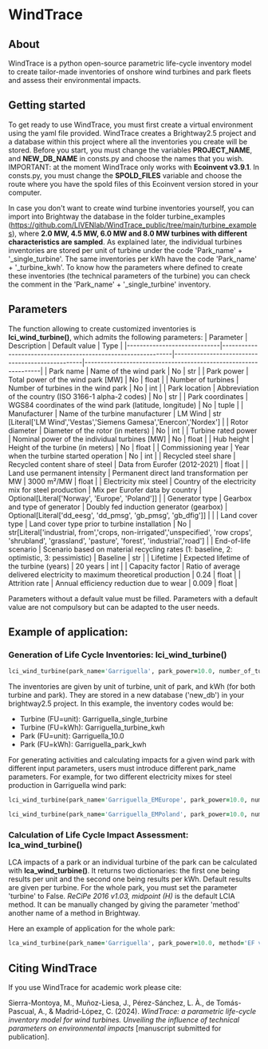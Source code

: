 # WindTrace 

## About
WindTrace is a python open-source parametric life-cycle inventory model to create tailor-made inventories of onshore wind turbines and park fleets and assess their environmental impacts.

## Getting started
To get ready to use WindTrace, you must first create a virtual environment using the yaml file provided.
WindTrace creates a Brightway2.5 project and a database within this project where all the inventories you create will be stored. Before you start, you must change the variables **PROJECT_NAME**, and **NEW_DB_NAME** in consts.py and choose the names that you wish. 
IMPORTANT: at the moment WindTrace only works with **Ecoinvent v3.9.1**. In consts.py, you must change the **SPOLD_FILES** variable and choose the route where you have the spold files of this Ecoinvent version stored in your computer.

In case you don't want to create wind turbine inventories yourself, you can import into Brightway the database in the folder turbine_examples (https://github.com/LIVENlab/WindTrace_public/tree/main/turbine_examples), where **2.0 MW, 4.5 MW, 6.0 MW and 8.0 MW turbines with different characteristics are sampled**. As explained later, the individual turbines inventories are stored per unit of turbine under the code 'Park_name' + '_single_turbine'. The same inventories per kWh have the code 'Park_name' + '_turbine_kwh'. To know how the parameters where defined to create these inventories (the technical parameters of the turbine) you can check the comment in the 'Park_name' + '_single_turbine' inventory.


## Parameters
The function allowing to create customized inventories is **lci_wind_turbine()**, which admits the following parameters:
| Parameter                   | Description                                                  | Default value                                   | Type                                                           |
|-----------------------------|--------------------------------------------------------------|-------------------------------------------------|----------------------------------------------------------------|
| Park name                   | Name of the wind park                                        | No                                              | str                                                            |
| Park power                  | Total power of the wind park [MW]                            | No                                              | float                                                          |
| Number of turbines          | Number of turbines in the wind park                          | No                                              | int                                                            |
| Park location               | Abbreviation of the country (ISO 3166-1 alpha-2 codes)       | No                                              | str                                                            |
| Park coordinates            | WGS84 coordinates of the wind park (latitude, longitude)     | No                                              | tuple                                                          |
| Manufacturer                | Name of the turbine manufacturer     | LM Wind                                         | str [Literal['LM Wind','Vestas','Siemens Gamesa','Enercon','Nordex']                   |
| Rotor diameter              | Diameter of the rotor (in meters)                            | No                                              | int                                                            |
| Turbine rated power         | Nominal power of the individual turbines [MW]                | No                                              | float                                                          |
| Hub height                  | Height of the turbine (in meters)                           | No                                              | float                                                          |
| Commissioning year          | Year when the turbine started operation                      | No                                              | int                                                            |
| Recycled steel share        | Recycled content share of steel                       | Data from Eurofer (2012-2021)                   | float                                                          |
| Land use permanent intensity | Permanent direct land transformation per MW                 | 3000 m²/MW                                      | float                                                          |
| Electricity mix steel       | Country of the electricity mix for steel production                         | Mix per Eurofer data by country                 | Optional[Literal['Norway', 'Europe', 'Poland']]                |
| Generator type              | Gearbox and type of generator                                | Doubly fed induction generator (gearbox)        | Optional[Literal['dd_eesg', 'dd_pmsg', 'gb_pmsg', 'gb_dfig']]  |                                                           |
| Land cover type             | Land cover type prior to turbine installation                | No                                              | str[Literal['industrial, from','crops, non-irrigated','unspecified', 'row crops', 'shrubland', 'grassland', 'pasture', 'forest', 'industrial','road']                                              |
| End-of-life scenario        | Scenario based on material recycling rates (1: baseline, 2: optimistic, 3: pessimistic)                   | Baseline                                        | str                                                            |
| Lifetime                    | Expected lifetime of the turbine (years)                            | 20 years                                        | int                                                            |
| Capacity factor             | Ratio of average delivered electricity to maximum theoretical production | 0.24                                            | float                                                          |
| Attrition rate              | Annual efficiency reduction due to wear                      | 0.009                                           | float                                                          |

Parameters without a default value must be filled. Parameters with a default value are not compulsory but can be adapted to the user needs.

## Example of application:

### Generation of Life Cycle Inventories: lci_wind_turbine()

```ruby
lci_wind_turbine(park_name='Garriguella', park_power=10.0, number_of_turbines=2, park_location='ES', park_coordinates=(41.502, -1.126), manufacturer='Vestas', rotor_diameter=97, turbine_power=5.0, hub_height=110, commissioning_year=2015, generator_type='gb_dfig', recycled_share_steel=0.43, electricity_mix_steel='Europe', lifetime=20, eol_scenario=1, cf=0.24, time_adjusted_cf=0.009)
```

The inventories are given by unit of turbine, unit of park, and kWh (for both turbine and park). They are stored in a new database ('new_db') in your brightway2.5 project. In this example, the inventory codes would be:
- Turbine (FU=unit): Garriguella_single_turbine
- Turbine (FU=kWh): Garriguella_turbine_kwh
- Park (FU=unit): Garriguella_10.0
- Park (FU=kWh): Garriguella_park_kwh
  
For generating activities and calculating impacts for a given wind park with different input parameters, users must introduce different park_name parameters. For example, for two different electricity mixes for steel production in Garriguella wind park:

```ruby
lci_wind_turbine(park_name='Garriguella_EMEurope', park_power=10.0, number_of_turbines=2, park_location='ES', park_coordinates=(41.502, -1.126), manufacturer='Vestas', rotor_diameter=97, turbine_power=5.0, hub_height=110, commissioning_year=2015, generator_type='gb_dfig', recycled_share_steel=0.43, electricity_mix_steel='Europe', lifetime=20, eol_scenario=1, cf=0.24, time_adjusted_cf=0.009)
```

```ruby
lci_wind_turbine(park_name='Garriguella_EMPoland', park_power=10.0, number_of_turbines=2, park_location='ES', park_coordinates=(41.502, -1.126), manufacturer='Vestas', rotor_diameter=97, turbine_power=5.0, hub_height=110, commissioning_year=2015, generator_type='gb_dfig', recycled_share_steel=0.43, electricity_mix_steel='Poland', lifetime=20, eol_scenario=1, cf=0.24, time_adjusted_cf=0.009)
```

### Calculation of Life Cycle Impact Assessment: lca_wind_turbine() 

LCA impacts of a park or an individual turbine of the park can be calculated with **lca_wind_turbine()**. It returns two dictionaries: the first one being results per unit and the second one being results per kWh.
Default results are given per turbine. For the whole park, you must set the parameter 'turbine' to False. 
_ReCiPe 2016 v1.03, midpoint (H)_ is the default LCIA method. It can be manually changed by giving the parameter 'method' another name of a method in Brightway.

Here an example of application for the whole park:

```ruby
lca_wind_turbine(park_name='Garriguella', park_power=10.0, method='EF v3.1', turbine=False)
```

## Citing WindTrace

If you use WindTrace for academic work please cite:

Sierra-Montoya, M., Muñoz-Liesa, J., Pérez-Sánchez, L. À., de Tomás-Pascual, A., & Madrid-López, C. (2024). _WindTrace: a parametric life-cycle inventory model for wind turbines. Unveiling the influence of technical parameters on environmental impacts_ [manuscript submitted for publication].
